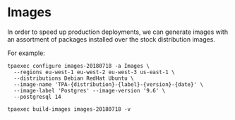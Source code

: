 Images
======

In order to speed up production deployments, we can generate images with
an assortment of packages installed over the stock distribution images.

For example:

    tpaexec configure images-20180718 -a Images \
      --regions eu-west-1 eu-west-2 eu-west-3 us-east-1 \
      --distributions Debian RedHat Ubuntu \
      --image-name 'TPA-{distribution}-{label}-{version}-{date}' \
      --image-label 'Postgres' --image-version '9.6' \
      --postgresql 14

    tpaexec build-images images-20180718 -v
